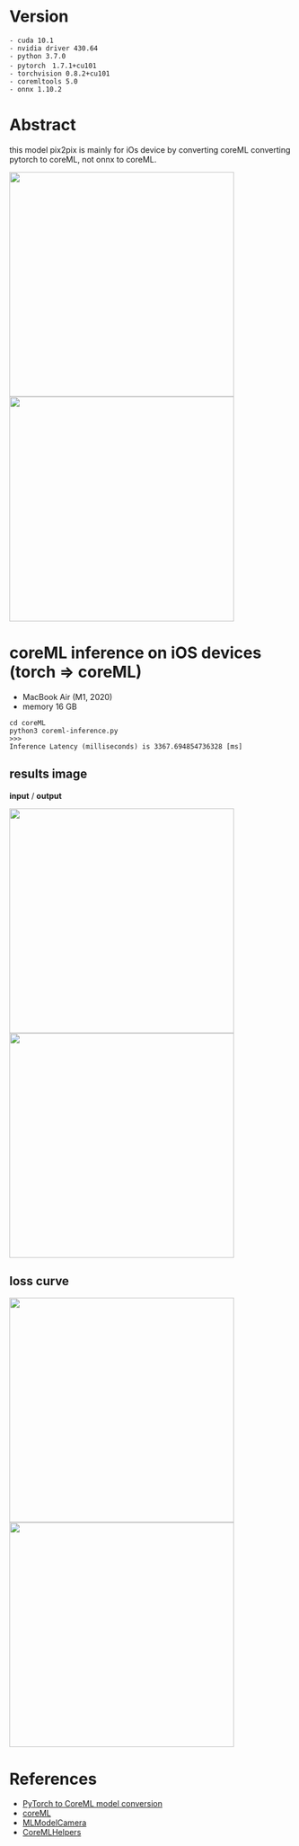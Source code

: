 # Version
```
- cuda 10.1
- nvidia driver 430.64
- python 3.7.0
- pytorch　1.7.1+cu101
- torchvision 0.8.2+cu101
- coremltools 5.0
- onnx 1.10.2
```
# Abstract

this model pix2pix is mainly for iOs device by converting coreML 
converting pytorch to coreML, not onnx to coreML.

<img src="https://user-images.githubusercontent.com/48679574/140760077-2d11343c-fc5e-428b-a102-ef791a732439.png" width="400px"><img src="https://user-images.githubusercontent.com/48679574/140760092-e3870226-baec-4890-b7cc-1eb9f6345ee8.png" width="400px">



# coreML inference on iOS devices (torch => coreML)
- MacBook Air (M1, 2020)
- memory 16 GB
```
cd coreML
python3 coreml-inference.py
>>>
Inference Latency (milliseconds) is 3367.694854736328 [ms]
```


## results image

<b>input</b> / <b>output</b>

<img src="https://user-images.githubusercontent.com/48679574/140758490-9b9cb84f-b6b8-4d4f-95a6-6af5f78b6fa3.png" width="400px">

<img src="https://user-images.githubusercontent.com/48679574/140758521-ebf06219-7bf6-4d9c-8bca-c31c7130e262.png" width="400px">


## loss curve

<img src="https://user-images.githubusercontent.com/48679574/140757902-fed30192-3c0d-48ce-8964-9ecd4bc0d305.png" width="400px"><img src="https://user-images.githubusercontent.com/48679574/140757913-a85438ae-6e11-4b45-93e2-981413b0a186.png" width="400px">



# References
- [PyTorch to CoreML model conversion](https://learnopencv.com/pytorch-to-coreml-model-conversion/)
- [coreML](https://developer.apple.com/documentation/coreml)
- [MLModelCamera](https://github.com/shu223/MLModelCamera)
- [CoreMLHelpers](https://github.com/hollance/CoreMLHelpers)

